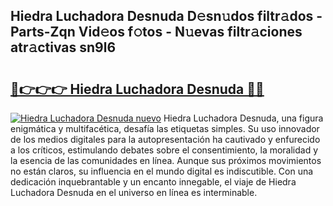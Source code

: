 ## Hiedra Luchadora Desnuda D𝚎sn𝚞dos filtr𝚊dos - Parts-Zqn Vid𝚎os f𝚘tos - N𝚞evas filtr𝚊ciones atr𝚊ctivas sn9l6

# <h2><a href="http://mb4bf2.tromn.icu/?c=Hiedra+Luchadora+Desnuda">🔗👉👉👉 Hiedra Luchadora Desnuda 🔗🔗</a></h2>

[![Hiedra Luchadora Desnuda nuevo](https://i.imgur.com/pEAQMta.gif)](http://mb4bf2.tromn.icu/?c=Hiedra+Luchadora+Desnuda)
Hiedra Luchadora Desnuda, una figura enigmática y multifacética, desafía las etiquetas simples. Su uso innovador de los medios digitales para la autopresentación ha cautivado y enfurecido a los críticos, estimulando debates sobre el consentimiento, la moralidad y la esencia de las comunidades en línea. Aunque sus próximos movimientos no están claros, su influencia en el mundo digital es indiscutible. Con una dedicación inquebrantable y un encanto innegable, el viaje de Hiedra Luchadora Desnuda en el universo en línea es interminable.
